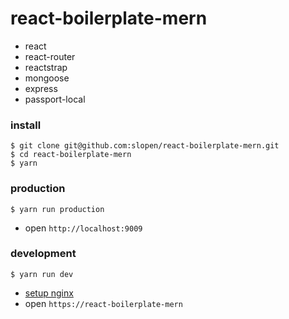# react-boilerplate-mern

* react
* react-router
* reactstrap
* mongoose
* express
* passport-local


### install

```
$ git clone git@github.com:slopen/react-boilerplate-mern.git
$ cd react-boilerplate-mern
$ yarn
```

### production

```
$ yarn run production
```

* open `http://localhost:9009`

### development

```
$ yarn run dev
```

* [setup nginx](/nginx)
* open `https://react-boilerplate-mern`
